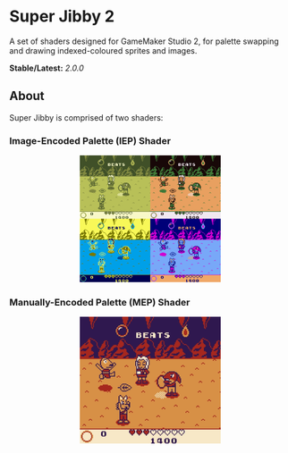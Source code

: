 # Super Jibby 2

A set of shaders designed for GameMaker Studio 2, for palette swapping and drawing indexed-coloured sprites and images.

**Stable/Latest:** *2.0.0*

## About

Super Jibby is comprised of two shaders:

### Image-Encoded Palette (IEP) Shader

<p align="center">
    <img src="https://github.com/mstop4/super-jibby-2/blob/master/doc/iep%20example.png" width=50%>
</p>

### Manually-Encoded Palette (MEP) Shader

<p align="center">
    <img src="https://github.com/mstop4/super-jibby-2/blob/master/doc/mep%20example.gif" width=50%>
</p>
